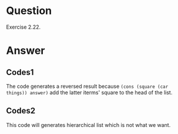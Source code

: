 # Question
Exercise 2.22.

# Answer
## Codes1
The code generates a reversed result because `(cons (square (car things)) answer)` add the latter iterms' square to the head of the list.

## Codes2
This code will generates hierarchical list which is not what we want.
